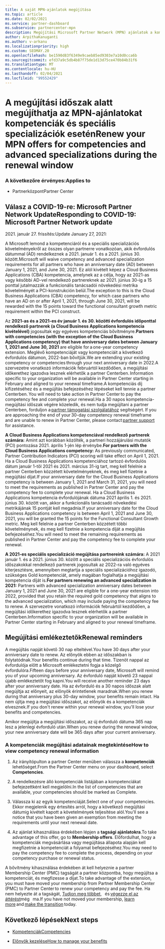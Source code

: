 ```yaml
---
title: A saját MPN-ajánlatok megújítása
ms.topic: article
ms.date: 02/02/2021
ms.service: partner-dashboard
ms.subservice: partnercenter-mpn
description: Megújítási Microsoft Partner Network (MPN) ajánlatok a kompetenciák és a speciális szakosodások számára – a megújítási időszak megkezdi a vásárlási dátum és egy nap évfordulóját.
author: ArpithaKanuganti
ms.author: v-arkanu
ms.localizationpriority: high
ms.custom: SEOMAY.20
ms.openlocfilehash: be1590d83f6349e9caeb85ed9303e7a10d0cca6b
ms.sourcegitcommit: efd37a9c5db4b87f75de1d13d75ce470b84b31f6
ms.translationtype: MT
ms.contentlocale: hu-HU
ms.lasthandoff: 02/04/2021
ms.locfileid: "99552429"
---
```

# <a name="renew-your-mpn-offers-for-competencies-and-advanced-specializations-during-the-renewal-window"></a><span data-ttu-id="cf9c9-103">A megújítási időszak alatt megújíthatja az MPN-ajánlatokat kompetenciák és speciális specializációk esetén</span><span class="sxs-lookup"><span data-stu-id="cf9c9-103">Renew your MPN offers for competencies and advanced specializations during the renewal window</span></span>

### <a name="applies-to"></a><span data-ttu-id="cf9c9-104">A következőre érvényes:</span><span class="sxs-lookup"><span data-stu-id="cf9c9-104">Applies to</span></span>

- <span data-ttu-id="cf9c9-105">Partnerközpont</span><span class="sxs-lookup"><span data-stu-id="cf9c9-105">Partner Center</span></span>

## <a name="responding-to-covid-19-microsoft-partner-network-update"></a><span data-ttu-id="cf9c9-106">Válasz a COVID-19-re: Microsoft Partner Network Update</span><span class="sxs-lookup"><span data-stu-id="cf9c9-106">Responding to COVID-19: Microsoft Partner Network update</span></span>

<span data-ttu-id="cf9c9-107">2021. január 27. frissítés:</span><span class="sxs-lookup"><span data-stu-id="cf9c9-107">Update January 27, 2021:</span></span>  

<span data-ttu-id="cf9c9-108">A Microsoft lemond a kompetenciáról és a speciális specializációs követelményekről az összes olyan partnerre vonatkozóan, akik évfordulós dátummal (AD) rendelkeznek a 2021. január 1. és a 2021. június 30. között.</span><span class="sxs-lookup"><span data-stu-id="cf9c9-108">Microsoft will waive competency and advanced specialization requirements for all partners who have an anniversary date (AD) between January 1, 2021, and June 30, 2021.</span></span> <span data-ttu-id="cf9c9-109">Ez alól kivételt képez a Cloud Business Applications (CBA) kompetencia, amelynek az a célja, hogy az 2021-as vagy későbbi AD-vel rendelkező partnereknek az 2021. június 30-ig a 15 ponttal jutalmazzák a funkcionális tanácsadói növekedési metrika követelményét a PCI-konstrukción belül.</span><span class="sxs-lookup"><span data-stu-id="cf9c9-109">The exception to this is the Cloud Business Applications (CBA) competency, for which case partners who have an AD on or after April 1, 2021, through June 30, 2021, will be rewarded with the 15 points toward the functional consultant growth metric requirement within the PCI construct.</span></span>  

<span data-ttu-id="cf9c9-110">Az **2021-as és a 2021-es év január 1. és 30. közötti évfordulós időponttal rendelkező partnerek (a Cloud Business Applications kompetencia kivételével)** jogosultak egy egyéves kompetenciás bővítményre.</span><span class="sxs-lookup"><span data-stu-id="cf9c9-110">**Partners with competencies (with the exception of the Cloud Business Applications competency) that have anniversary dates between January 1, 2021 and June 30, 2021** are eligible for a one-year competency extension.</span></span> <span data-ttu-id="cf9c9-111">Meglévő kompetenciáját vagy kompetenciáit a következő évfordulós dátumon, 2022-ban bővítjük.</span><span class="sxs-lookup"><span data-stu-id="cf9c9-111">We are extending your existing competency or competencies through your next anniversary date in 2022.</span></span><span data-ttu-id="cf9c9-112">A szervezetre vonatkozó információk februártól kezdődően, a megújítási időkerethez igazodva lesznek elérhetők a partner Centerben.</span><span class="sxs-lookup"><span data-stu-id="cf9c9-112"> Information specific to your organization will be available in Partner Center starting in February and aligned to your renewal timeframe.</span></span><span data-ttu-id="cf9c9-113">A kompetenciás díj kifizetéséhez és a megújítás befejezéséhez lépéseket kell tennie a partner Centerben.</span><span class="sxs-lookup"><span data-stu-id="cf9c9-113"> You will need to take action in Partner Center to pay the competency fee and complete your renewal.</span></span><span data-ttu-id="cf9c9-114">Ha a 30 napos kompetencia-megújítási időszak végére közeledik, és nem tudja megújítani a partner Centerben, forduljon a [partner támogatási szolgálatához](https://partner.microsoft.com/support) segítségért.</span><span class="sxs-lookup"><span data-stu-id="cf9c9-114"> If you are approaching the end of your 30-day competency renewal timeframe and are unable to renew in Partner Center, please contact [partner support](https://partner.microsoft.com/support) for assistance.</span></span>  

<span data-ttu-id="cf9c9-115">**A Cloud Business Applications kompetenciával rendelkező partnerek számára:** Amint azt korábban közölték, a partneri hozzájárulási mutatók (PCI) pontozása 2021. április 1-jén lép érvénybe.</span><span class="sxs-lookup"><span data-stu-id="cf9c9-115">**For partners with the Cloud Business Applications competency:** As previously communicated, Partner Contribution Indicators (PCI) scoring will take effect on April 1, 2021.</span></span> <span data-ttu-id="cf9c9-116">Ha a Cloud Business Applications kompetenciához tartozó évfordulós dátum január 1-től 2021 és 2021. március 31-ig tart, meg kell felelnie a partner Centerben közzétett követelményeknek, és meg kell fizetnie a megújítási díjat.</span><span class="sxs-lookup"><span data-stu-id="cf9c9-116">If your anniversary date for the Cloud Business Applications competency is between January 1, 2021 and March 31, 2021, you will need to meet the requirements as published in Partner Center and pay the competency fee to complete your renewal.</span></span> <span data-ttu-id="cf9c9-117">Ha a Cloud Business Applications kompetencia évfordulójának dátuma 2021 április 1. és 2021. június 30. között van, akkor a funkcionális tanácsadó növekedési metrikájának 15 pontját kell megadnia.</span><span class="sxs-lookup"><span data-stu-id="cf9c9-117">If your anniversary date for the Cloud Business Applications competency is between April 1, 2021 and June 30, 2021, you will be granted the 15 points for the Functional Consultant Growth metric.</span></span> <span data-ttu-id="cf9c9-118">Meg kell felelnie a partner Centerben közzétett többi követelménynek, és meg kell fizetnie a kompetencia díját a megújítás befejezéséhez.</span><span class="sxs-lookup"><span data-stu-id="cf9c9-118">You will need to meet the remaining requirements as published in Partner Center and pay the competency fee to complete your renewal.</span></span>  

<span data-ttu-id="cf9c9-119">**A 2021-es speciális specializáció megújítása partnereink számára:** A 2021 január 1. és a 2021. június 30. között a speciális specializációs évfordulós időszakokkal rendelkező partnerek jogosultak az 2022-ra való egyéves kiterjesztésre, amennyiben megtartja a speciális specializációhoz igazodó, szükséges Gold kompetenciát, amely magában foglalhatja a megújítási kompetencia díját is.</span><span class="sxs-lookup"><span data-stu-id="cf9c9-119">**For partners renewing an advanced specialization in 2021:** Partners with advanced specialization anniversary dates between January 1, 2021 and June 30, 2021 are eligible for a one-year extension into 2022, provided that you retain the required gold competency that aligns to the advanced specialization, which may include paying the competency fee to renew.</span></span> <span data-ttu-id="cf9c9-120">A szervezetre vonatkozó információk februártól kezdődően, a megújítási időkerethez igazodva lesznek elérhetők a partner Centerben.</span><span class="sxs-lookup"><span data-stu-id="cf9c9-120">Information specific to your organization will be available in Partner Center starting in February and aligned to your renewal timeframe.</span></span>  

## <a name="renewal-reminders"></a><span data-ttu-id="cf9c9-121">Megújítási emlékeztetők</span><span class="sxs-lookup"><span data-stu-id="cf9c9-121">Renewal reminders</span></span>

<span data-ttu-id="cf9c9-122">A megújítás napját követő 30 nap elteltével.</span><span class="sxs-lookup"><span data-stu-id="cf9c9-122">You have 30 days after your anniversary date to renew.</span></span> <span data-ttu-id="cf9c9-123">Az előnyök ebben az időszakban is folytatódnak.</span><span class="sxs-lookup"><span data-stu-id="cf9c9-123">Your benefits continue during that time.</span></span> <span data-ttu-id="cf9c9-124">Tizenöt nappal az évfordulója előtt a Microsoft emlékeztetni fogja a közelgő évfordulóra.</span><span class="sxs-lookup"><span data-stu-id="cf9c9-124">Fifteen days before your anniversary date, Microsoft will remind you of your upcoming anniversary.</span></span> <span data-ttu-id="cf9c9-125">Az évforduló napját követő 23 nappal újabb emlékeztetőt fog kapni.</span><span class="sxs-lookup"><span data-stu-id="cf9c9-125">You will receive another reminder 23 days after your anniversary date.</span></span> <span data-ttu-id="cf9c9-126">Ha az évforduló és a 30 napos időszak alatt megújítja az előnyeit, az előnyök érintetlenek maradnak.</span><span class="sxs-lookup"><span data-stu-id="cf9c9-126">When you renew during that anniversary plus 30-day window, your benefits remain intact.</span></span> <span data-ttu-id="cf9c9-127">Ha nem újítja meg a megújítási időszakot, az előnyök és a kompetenciák elvesznek.</span><span class="sxs-lookup"><span data-stu-id="cf9c9-127">If you don't renew within your renewal window, you'll lose your benefits and competencies.</span></span>

<span data-ttu-id="cf9c9-128">Amikor megújítja a megújítási időszakot, az új évforduló dátuma 365 nap lesz a jelenlegi évforduló után.</span><span class="sxs-lookup"><span data-stu-id="cf9c9-128">When you renew during the renewal window, your new anniversary date will be 365 days after your current anniversary.</span></span>

### <a name="how-to-view-competency-renewal-information"></a><span data-ttu-id="cf9c9-129">A kompetenciák megújítási adatainak megtekintése</span><span class="sxs-lookup"><span data-stu-id="cf9c9-129">How to view competency renewal information</span></span>

1. <span data-ttu-id="cf9c9-130">Az irányítópulton a partner Center menüben válassza a **kompetenciák** lehetőséget.</span><span class="sxs-lookup"><span data-stu-id="cf9c9-130">From the Partner Center menu on your dashboard, select **Competencies**.</span></span>  

2. <span data-ttu-id="cf9c9-131">A rendelkezésre álló kompetenciák listájában a kompetenciákat befejezettként kell megjelölni.</span><span class="sxs-lookup"><span data-stu-id="cf9c9-131">In the list of competencies that are available, your competencies should be marked as Complete.</span></span>  

3. <span data-ttu-id="cf9c9-132">Válassza ki az egyik kompetenciáját.</span><span class="sxs-lookup"><span data-stu-id="cf9c9-132">Select one of your competencies.</span></span> <span data-ttu-id="cf9c9-133">Ekkor megjelenik egy értesítés arról, hogy a következő megújítási dátumig kivételt kapott a követelmények teljesítése alól.</span><span class="sxs-lookup"><span data-stu-id="cf9c9-133">You'll see a notice that you have been given an exemption from meeting the requirements until your next renewal date.</span></span>

4. <span data-ttu-id="cf9c9-134">Az ajánlat kihasználása érdekében lépjen a **tagsági ajánlatokra**.</span><span class="sxs-lookup"><span data-stu-id="cf9c9-134">To take advantage of this offer, go to **Membership offers**.</span></span> <span data-ttu-id="cf9c9-135">Előfordulhat, hogy a kompetenciák megvásárlása vagy megújítása állapota alapján kell megfizetnie a kompetenciát a folyamat befejezéséhez.</span><span class="sxs-lookup"><span data-stu-id="cf9c9-135">You may need to pay the competency fee to complete the process, depending on your competency purchase or renewal status.</span></span>

<span data-ttu-id="cf9c9-136">A bővítmény kihasználása érdekében át kell helyeznie a partner Membership Center (PMC) tagságát a partner központba, hogy megújítsa a kompetenciát, és megfizesse a díjat.</span><span class="sxs-lookup"><span data-stu-id="cf9c9-136">To take advantage of the extension, you must have moved your membership from Partner Membership Center (PMC) to Partner Center to renew your competency and pay the fee.</span></span> <span data-ttu-id="cf9c9-137">Ha nem helyezte át a tagságát, [Tudjon meg többet](prepare-pmc-pc-migration.md),   és [végezze el az áttérést](https://partners.microsoft.com/partnerprogram/Welcome.aspx)még   ma.</span><span class="sxs-lookup"><span data-stu-id="cf9c9-137">If you have not moved your membership, [learn more](prepare-pmc-pc-migration.md) and [make the transition](https://partners.microsoft.com/partnerprogram/Welcome.aspx) today.</span></span>  

## <a name="next-steps"></a><span data-ttu-id="cf9c9-138">Következő lépések</span><span class="sxs-lookup"><span data-stu-id="cf9c9-138">Next steps</span></span>

- [<span data-ttu-id="cf9c9-139">Kompetenciák</span><span class="sxs-lookup"><span data-stu-id="cf9c9-139">Competencies</span></span>](learn-about-competencies.md)

- [<span data-ttu-id="cf9c9-140">Előnyök kezelése</span><span class="sxs-lookup"><span data-stu-id="cf9c9-140">How to manage your benefits</span></span>](manage-your-partner-network-benefits.md)

